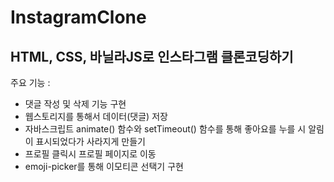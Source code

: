 # InstagramClone

## HTML, CSS, 바닐라JS로 인스타그램 클론코딩하기

주요 기능 :

- 댓글 작성 및 삭제 기능 구현
- 웹스토리지를 통해서 데이터(댓글) 저장
- 자바스크립트 animate() 함수와 setTimeout() 함수를 통해 좋아요를 누를 시 알림이 표시되었다가 사라지게 만들기
- 프로필 클릭시 프로필 페이지로 이동
- emoji-picker를 통해 이모티콘 선택기 구현
